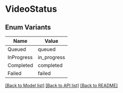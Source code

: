 # VideoStatus

## Enum Variants

| Name | Value |
|---- | -----|
| Queued | queued |
| InProgress | in_progress |
| Completed | completed |
| Failed | failed |


[[Back to Model list]](../README.md#documentation-for-models) [[Back to API list]](../README.md#documentation-for-api-endpoints) [[Back to README]](../README.md)


